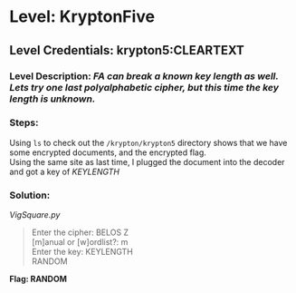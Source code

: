 # Level: KryptonFive
## Level Credentials: krypton5:CLEARTEXT
### Level Description: *FA can break a known key length as well. Lets try one last polyalphabetic cipher, but this time the key length is unknown.*

### Steps:
Using `ls` to check out the `/krypton/krypton5` directory shows that we have some encrypted documents, and the encrypted flag.  
Using the same site as last time, I plugged the document into the decoder and got a key of *KEYLENGTH*  
### Solution:  
*VigSquare.py*  
> Enter the cipher: BELOS Z  
> [m]anual or [w]ordlist?: m   
> Enter the key: KEYLENGTH   
> RANDOM  

**Flag: RANDOM**
